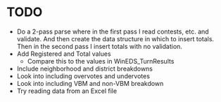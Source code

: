 TODO
====

* Do a 2-pass parse where in the first pass I read contests, etc. and
  validate.  And then create the data structure in which to insert totals.
  Then in the second pass I insert totals with no validation.
* Add Registered and Total values
  - Compare this to the values in WinEDS_TurnResults
* Include neighborhood and district breakdowns
* Look into including overvotes and undervotes
* Look into including VBM and non-VBM breakdown
* Try reading data from an Excel file
